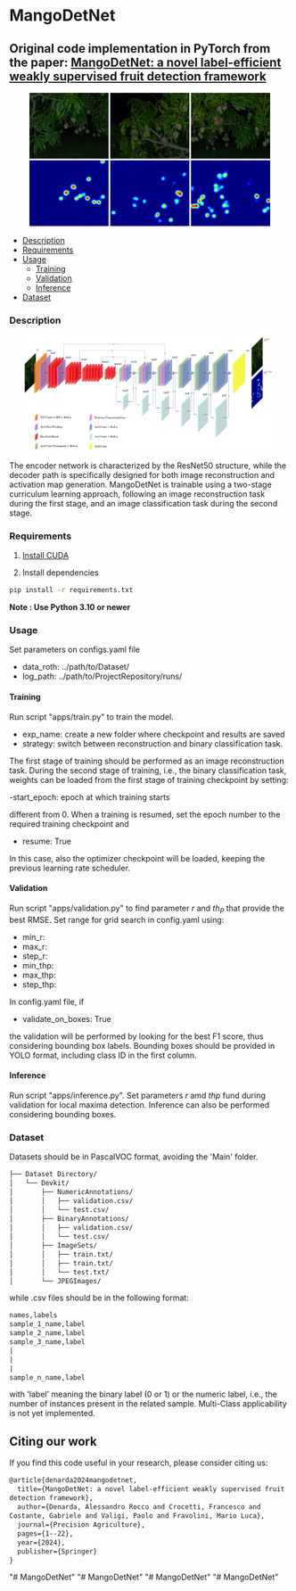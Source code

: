 # MangoDetNet

## Original code implementation in PyTorch from the paper: [MangoDetNet: a novel label-efficient weakly supervised fruit detection framework](https://doi.org/10.1007/s11119-024-10187-0)

<div style="text-align:center; width:100%; height:100%">
  <img src="pictures/OL60.jpg" width="28%" />
  <img src="pictures/OM48.jpg" width="28%" />
  <img src="pictures/OH96.jpg" width="28%" />
</div>
<div style="text-align:center; width:100%; height:100%">
  <img src="pictures/HL60.jpg" width="28%" />
  <img src="pictures/HM48.jpg" width="28%" />
  <img src="pictures/HH96.jpg" width="28%" />
</div>


- [Description](#description)
- [Requirements](#requirements)
- [Usage](#usage)
  - [Training](#training)
  - [Validation](#prediction)
  - [Inference](#inference)
- [Dataset](#data)

### Description


<div style="text-align:center; width:100%; height:100%">
  <img src="pictures/network_architecture.png" width="90%" />
</div>

The encoder network is characterized by the ResNet50 structure, while the decoder path is specifically designed for both image reconstruction and activation map generation. 
MangoDetNet is trainable using a two-stage curriculum learning approach, following an image reconstruction task during the first stage, and an image classification task during the second stage.

### Requirements

1. [Install CUDA](https://developer.nvidia.com/cuda-downloads)

2. Install dependencies

```bash
pip install -r requirements.txt
```
**Note : Use Python 3.10 or newer**

### Usage
Set parameters on configs.yaml file

- data_roth: ../path/to/Dataset/
- log_path: ../path/to/ProjectRepository/runs/

#### Training 

Run script "apps/train.py" to train the model. 

- exp_name: create a new folder where checkpoint and results are saved
- strategy: switch between reconstruction and binary classification task.

The first stage of training should be performed as an image reconstruction task. During the second stage of training, i.e., the binary classification task, weights can be loaded from the first stage of training checkpoint by setting:

-start_epoch: epoch at which training starts

different from 0. When a training is resumed, set the epoch number to the required training checkpoint and

- resume: True

In this case, also the optimizer checkpoint will be loaded, keeping the previous learning rate scheduler.

#### Validation

Run script "apps/validation.py" to find parameter $r$ and $th_P$ that provide the best RMSE. Set range for grid search in config.yaml using:

- min_r: 
- max_r:
- step_r:
- min_thp:
- max_thp:
- step_thp: 

In config.yaml file, if

- validate_on_boxes: True

the validation will be performed by looking for the best F1 score, thus considering bounding box labels.
Bounding boxes should be provided in YOLO format, including class ID in the first column. 

#### Inference

Run script "apps/inference.py". Set parameters $r$ amd $thp$ fund during validation for local maxima detection. Inference can also be performed considering bounding boxes. 

### Dataset

Datasets should be in PascalVOC format, avoiding the 'Main' folder. 

    ├── Dataset Directory/
    │   └── Devkit/
    │       ├── NumericAnnotations/
    │       │   ├── validation.csv/
    │       │   └── test.csv/
    │       ├── BinaryAnnotations/
    │       │   ├── validation.csv/
    │       │   └── test.csv/
    │       ├── ImageSets/
    │       │   ├── train.txt/
    │       │   ├── train.txt/
    │       │   └── test.txt/
    │       └── JPEGImages/

 while .csv files should be in the following format:
```
names,labels
sample_1_name,label
sample_2_name,label
sample_3_name,label
|
|
|
sample_n_name,label
```

with 'label' meaning the binary label (0 or 1) or the numeric label, i.e., the number of instances present in the related sample.
Multi-Class applicability is not yet implemented. 

## Citing our work

If you find this code useful in your research, please consider citing us:

```
@article{denarda2024mangodetnet,
  title={MangoDetNet: a novel label-efficient weakly supervised fruit detection framework},
  author={Denarda, Alessandro Rocco and Crocetti, Francesco and Costante, Gabriele and Valigi, Paolo and Fravolini, Mario Luca},
  journal={Precision Agriculture},
  pages={1--22},
  year={2024},
  publisher={Springer}
}
```
"# MangoDetNet" 
"# MangoDetNet" 
"# MangoDetNet" 
"# MangoDetNet" 
